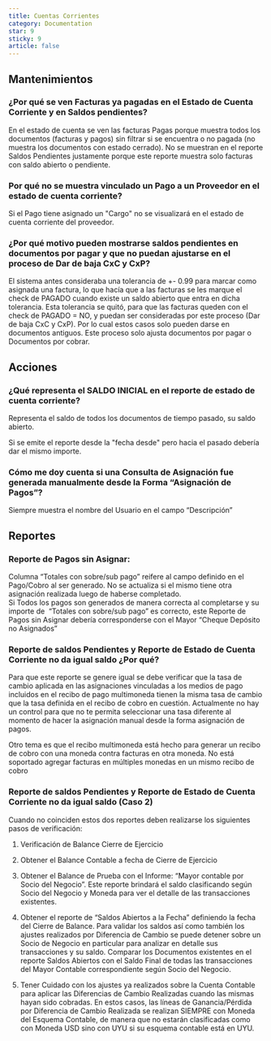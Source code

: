 ```yaml
---
title: Cuentas Corrientes
category: Documentation
star: 9
sticky: 9
article: false
---
```


## Mantenimientos

### ¿Por qué se ven Facturas ya pagadas en el Estado de Cuenta Corriente y en Saldos pendientes?

En el estado de cuenta se ven las facturas Pagas porque muestra todos los documentos (facturas y pagos) sin filtrar si se encuentra o no pagada (no muestra los documentos con estado cerrado).
No se muestran en el reporte Saldos Pendientes justamente porque este reporte muestra solo facturas con saldo abierto o pendiente.

### Por qué no se muestra vinculado un Pago a un Proveedor en el estado de cuenta corriente?

Si el Pago tiene asignado un "Cargo" no se visualizará en el estado de cuenta corriente del proveedor.

### ¿Por qué motivo pueden mostrarse saldos pendientes en documentos por pagar y que no puedan ajustarse en el proceso de Dar de baja CxC y CxP?

El sistema antes consideraba una tolerancia de +- 0.99 para marcar como asignada una factura, lo que hacía que a las facturas se les marque el check de PAGADO cuando existe un saldo abierto que entra en dicha tolerancia. Esta tolerancia se quitó, para que las facturas queden con el check de PAGADO = NO, y puedan ser consideradas por este proceso (Dar de baja CxC y CxP). Por lo cual estos casos solo pueden darse en documentos antiguos.
Este proceso solo ajusta documentos por pagar o Documentos por cobrar.

## Acciones

### ¿Qué representa el SALDO INICIAL en el reporte de estado de cuenta corriente?

Representa el saldo de todos los documentos de tiempo pasado, su saldo abierto.

Si se emite el reporte desde la "fecha desde" pero hacia el pasado debería dar el mismo importe.

### Cómo me doy cuenta si una Consulta de Asignación fue generada manualmente desde la Forma “Asignación de Pagos”?

Siempre muestra el nombre del Usuario en el campo “Descripción”

## Reportes
  
### Reporte de Pagos sin Asignar:

Columna “Totales con sobre/sub pago” reifere al campo definido en el Pago/Cobro al ser generado. No se actualiza si el mismo tiene otra asignación realizada luego de haberse completado.   
Si Todos los pagos son generados de manera correcta al completarse y su importe de  “Totales con sobre/sub pago” es correcto, este Reporte de Pagos sin Asignar debería corresponderse con el Mayor “Cheque Depósito no Asignados”

### Reporte de saldos Pendientes y Reporte de Estado de Cuenta Corriente no da igual saldo ¿Por qué?

Para que este reporte se genere igual se debe verificar que la tasa de cambio aplicada en las asignaciones vinculadas a los medios de pago incluidos en el recibo de pago multimoneda tienen la misma tasa de cambio que la tasa definida en el recibo de cobro en cuestión. Actualmente no hay un control para que no te permita seleccionar una tasa diferente al momento de hacer la asignación manual desde la forma asignación de pagos.  
  
Otro tema es que el recibo multimoneda está hecho para generar un recibo de cobro con una moneda contra facturas en otra moneda. No está soportado agregar facturas en múltiples monedas en un mismo recibo de cobro

### Reporte de saldos Pendientes y Reporte de Estado de Cuenta Corriente no da igual saldo (Caso 2)

Cuando no coinciden estos dos reportes deben realizarse los siguientes pasos de verificación:

1. Verificación de Balance Cierre de Ejercicio

2. Obtener el Balance Contable a fecha de Cierre de Ejercicio

3. Obtener el Balance de Prueba con el Informe: “Mayor contable por Socio del Negocio”. Este reporte brindará el saldo clasificando según Socio del Negocio y Moneda para ver el detalle de las transacciones existentes. 

4. Obtener el reporte de “Saldos Abiertos a la Fecha” definiendo la fecha del Cierre de Balance. Para validar los saldos así como también los ajustes realizados por Diferencia de Cambio se puede detener sobre un Socio de Negocio en particular para analizar en detalle sus transacciones y su saldo. Comparar los Documentos existentes en el reporte Saldos Abiertos con el Saldo Final de todas las transacciones del Mayor Contable correspondiente según Socio del Negocio.

5. Tener Cuidado con los ajustes ya realizados sobre la Cuenta Contable para aplicar las Diferencias de Cambio Realizadas cuando las mismas hayan sido cobradas. En estos casos, las líneas de Ganancia/Pérdida por Diferencia de Cambio Realizada se realizan SIEMPRE con Moneda del Esquema Contable, de manera que no estarán clasificadas como con Moneda USD sino con UYU si su esquema contable está en UYU.